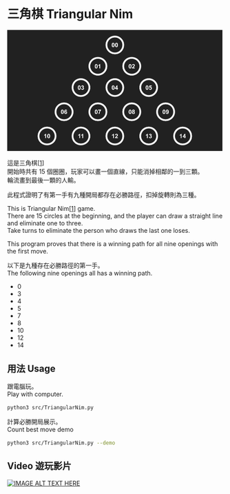 # 三角棋 Triangular Nim
<img src="/demo.png" width="500">

這是三角棋[[1]]  
開始時共有 15 個圈圈，玩家可以畫一個直線，只能消掉相鄰的一到三顆。  
輪流畫到最後一顆的人輸。

此程式證明了有第一手有九種開局都存在必勝路徑，扣掉旋轉則為三種。

This is Triangular Nim[[1]] game.  
There are 15 circles at the beginning, and the player can draw a straight line and eliminate one to three.  
Take turns to eliminate the person who draws the last one loses.  

This program proves that there is a winning path for all nine openings with the first move.  

以下是九種存在必勝路徑的第一手。  
The following nine openings all has a winning path.
- 0
- 3
- 4
- 5
- 7
- 8
- 10
- 12
- 14

[1]: https://zh.wikipedia.org/wiki/%E4%B8%89%E8%A7%92%E6%A3%8B


## 用法 Usage
跟電腦玩。  
Play with computer.
```bash
python3 src/TriangularNim.py
```
計算必勝開局展示。  
Count best move demo
```bash
python3 src/TriangularNim.py --demo
```

## Video 遊玩影片
[![IMAGE ALT TEXT HERE](https://img.youtube.com/vi/YYnCp8yZIUw/0.jpg)](https://www.youtube.com/watch?v=YYnCp8yZIUw)
